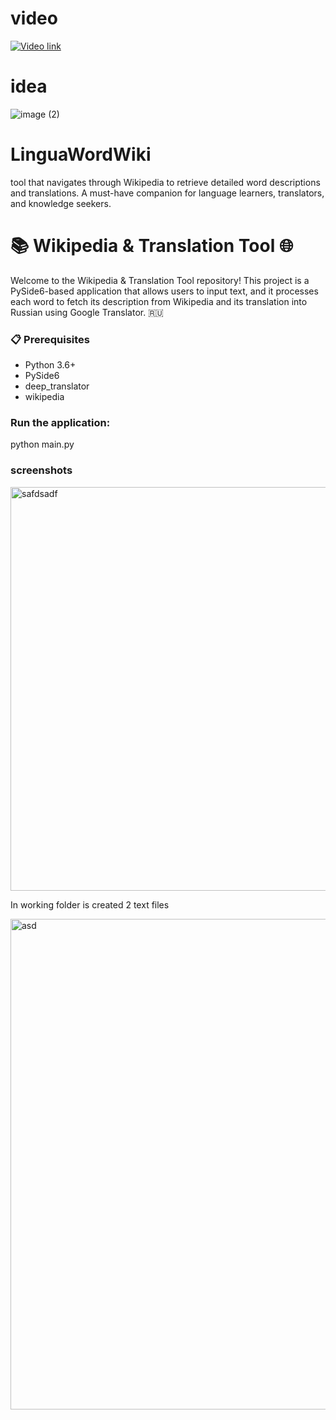 # video
[![Video link](http://img.youtube.com/vi/L2Kq5LMGU3I/0.jpg)](http://www.youtube.com/watch?v=L2Kq5LMGU3I "Video Title")




# idea
![image (2)](https://github.com/yandesk7/LinguaWordWiki/assets/143715888/0002f6b2-584e-4bb3-a4e9-218fa3908b88)



# LinguaWordWiki
tool that navigates through Wikipedia to retrieve detailed word descriptions and translations. A must-have companion for language learners, translators, and knowledge seekers.

# 📚 Wikipedia & Translation Tool 🌐

Welcome to the Wikipedia & Translation Tool repository! This project is a PySide6-based application that allows users to input text, and it processes each word to fetch its description from Wikipedia and its translation into Russian using Google Translator. 🇷🇺

### 📋 Prerequisites

- Python 3.6+
- PySide6
- deep_translator
- wikipedia

### Run the application:
python main.py

### screenshots
<img width="646" alt="safdsadf" src="https://github.com/yandesk7/LinguaWordWiki/assets/143715888/22322f50-0a62-45fa-81fd-bffb1bbd84c5">

In working folder is created 2 text files

<img width="785" alt="asd" src="https://github.com/yandesk7/LinguaWordWiki/assets/143715888/0d856507-309f-4e3d-81aa-f02bac351e97">


